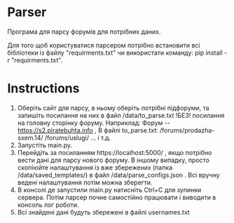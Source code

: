 # Parser
Програма для парсу форумів для потрібних даних.

Для того щоб користуватися парсером потрібно встановити всі бібліотеки із файлу "requirments.txt" чи використати команду: pip install -r "requirments.txt".

# Instructions
1. Оберіть сайт для парсу, в ньому оберіть потрібні підфоруми, та запишіть посилання на них в файл /data/to_parse.txt !БЕЗ! посилання на головну сторінку форуму.
Наприклад: 
    Форум -- https://s2.piratebuhta.info , 
    В файлі to_parse.txt:
        /forums/prodazha-sxem.14/
        /forums/uslugi/
        ...
        і т.д.
2. Запустіть main.py.
3. Перейдіть за посиланням https://localhost:5000/ , якщо потрібно вести дані для парсу нового форуму. 
В іншому випадку, просто скопіюйте налаштування із вже збережених (папка /data/saved_templates/) в файл /data/parse_configs.json . 
Всі вручну ведені налаштування потім можна зберегти.
4. В консолі де запустили main.py натисніть Ctrl+C для зупинки сервера. Потім парсер почне самостійно працювати і виводити в консоль лог роботи.
5. Всі знайдені дані будуть збережені в файлі usernames.txt